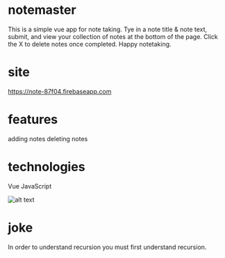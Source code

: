# notemaster
This is a simple vue app for note taking. Tye in a note title & note text, submit, and view your collection of notes at the bottom of the page. Click the X to delete notes once completed. Happy notetaking.

# site
https://note-87f04.firebaseapp.com

# features
adding notes
deleting notes

# technologies
Vue
JavaScript

![alt text](https://raw.githubusercontent.com/mikkimesfin/notemaster/notemaster.png)

# joke
In order to understand recursion you must first understand recursion.
